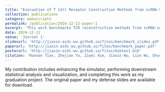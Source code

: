 ```yaml
---
title: "Evaluation of T Cell Receptor Construction Methods from scRNA-Seq Data"
collection: publications
category: manuscripts
permalink: /publication/2024-12-12-paper-1
excerpt: 'This work benchmarks TCR reconstruction methods from scRNA-seq data and introduces a simulator to assess performance under varying sequencing depths.'
date: 2024-12-12
venue: 'Journal 1'
slidesurl: 'http://jiaxin-aidi-wu.github.io/files/benchmark_slides.pdf'
paperurl: 'http://jiaxin-aidi-wu.github.io/files/benchmark_paper.pdf'
posterurl: 'http://jiaxin-aidi-wu.github.io/files/bibtex1.bib'
citation: 'Ruonan Tian, Zhejian Yu, Ziwei Xue, Jiaxin Wu, Lize Wu, Shuo Cai, Bing Gao, Bing He, Yu Zhao, Jianhua Yao, Linrong Lu, Wanlu Liu, Evaluation of T Cell Receptor Construction Methods from scRNA-Seq Data, Genomics, Proteomics & Bioinformatics, Volume 22, Issue 6, December 2024, qzae086, https://doi.org/10.1093/gpbjnl/qzae086'
---
```

My contribution includes enhancing the simulator, performing downstream statistical analysis and visualization, and completing this work as my graduation project. The original paper and my defense slides are available for download.
